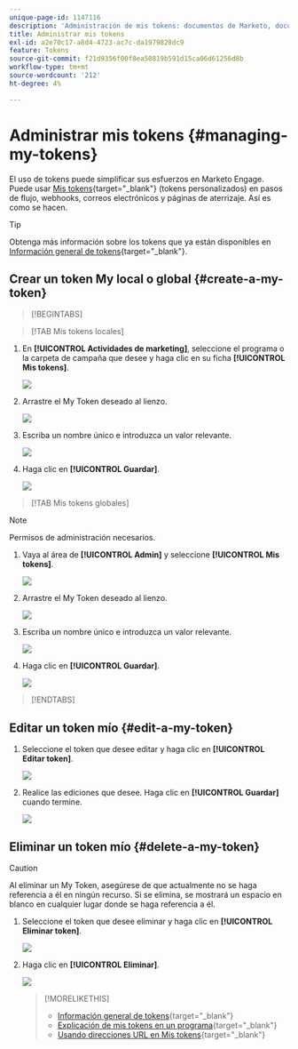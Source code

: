 ```yaml
---
unique-page-id: 1147116
description: 'Administración de mis tokens: documentos de Marketo, documentación del producto'
title: Administrar mis tokens
exl-id: a2e70c17-a8d4-4723-ac7c-da1979828dc9
feature: Tokens
source-git-commit: f21d9356f00f8ea50819b591d15ca06d61256d8b
workflow-type: tm+mt
source-wordcount: '212'
ht-degree: 4%

---
```


# Administrar mis tokens {#managing-my-tokens}

El uso de tokens puede simplificar sus esfuerzos en Marketo Engage. Puede usar [Mis tokens](/help/marketo/product-docs/core-marketo-concepts/programs/tokens/understanding-my-tokens-in-a-program.md){target="_blank"} (tokens personalizados) en pasos de flujo, webhooks, correos electrónicos y páginas de aterrizaje. Así es como se hacen.

>[!TIP]
>
>Obtenga más información sobre los tokens que ya están disponibles en [Información general de tokens](/help/marketo/product-docs/demand-generation/landing-pages/personalizing-landing-pages/tokens-overview.md){target="_blank"}.

## Crear un token My local o global {#create-a-my-token}

>[!BEGINTABS]

>[!TAB Mis tokens locales]

1. En **[!UICONTROL Actividades de marketing]**, seleccione el programa o la carpeta de campaña que desee y haga clic en su ficha **[!UICONTROL Mis tokens]**.

   ![](assets/create-a-local-my-token-1.png)

1. Arrastre el My Token deseado al lienzo.

   ![](assets/create-a-local-my-token-2.png)

1. Escriba un nombre único e introduzca un valor relevante.

   ![](assets/create-a-local-my-token-3.png)

1. Haga clic en **[!UICONTROL Guardar]**.

   ![](assets/create-a-local-my-token-4.png)

>[!TAB Mis tokens globales]

>[!NOTE]
>
>Permisos de administración necesarios.

1. Vaya al área de **[!UICONTROL Admin]** y seleccione **[!UICONTROL Mis tokens]**.

   ![](assets/create-a-global-my-token-1.png)

1. Arrastre el My Token deseado al lienzo.

   ![](assets/create-a-global-my-token-2.png)

1. Escriba un nombre único e introduzca un valor relevante.

   ![](assets/create-a-global-my-token-3.png)

1. Haga clic en **[!UICONTROL Guardar]**.

   ![](assets/create-a-global-my-token-4.png)

>[!ENDTABS]

## Editar un token mío {#edit-a-my-token}

1. Seleccione el token que desee editar y haga clic en **[!UICONTROL Editar token]**.

   ![](assets/edit-a-my-token-1.png)

1. Realice las ediciones que desee. Haga clic en **[!UICONTROL Guardar]** cuando termine.

   ![](assets/edit-a-my-token-2.png)

## Eliminar un token mío {#delete-a-my-token}

>[!CAUTION]
>
>Al eliminar un My Token, asegúrese de que actualmente no se haga referencia a él en ningún recurso. Si se elimina, se mostrará un espacio en blanco en cualquier lugar donde se haga referencia a él.

1. Seleccione el token que desee eliminar y haga clic en **[!UICONTROL Eliminar token]**.

   ![](assets/delete-a-my-token-1.png)

1. Haga clic en **[!UICONTROL Eliminar]**.

   ![](assets/delete-a-my-token-2.png)

   >[!MORELIKETHIS]
   >
   >* [Información general de tokens](/help/marketo/product-docs/demand-generation/landing-pages/personalizing-landing-pages/tokens-overview.md){target="_blank"}
   >* [Explicación de mis tokens en un programa](/help/marketo/product-docs/core-marketo-concepts/programs/tokens/understanding-my-tokens-in-a-program.md){target="_blank"}
   >* [Usando direcciones URL en Mis tokens](/help/marketo/product-docs/email-marketing/general/using-tokens/using-urls-in-my-tokens.md){target="_blank"}
